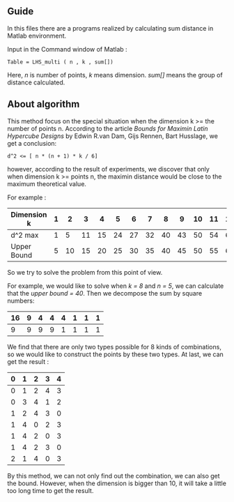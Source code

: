 ## Guide
In this files there are a programs realized by calculating sum distance in Matlab environment.

  Input in the Command window of Matlab : 

    Table = LHS_multi ( n , k , sum[])

Here, _n_ is number of points, _k_ means dimension. _sum[]_ means the group of distance calculated.

## About algorithm
This method focus on the special situation when the dimension k >= the number of points n. According to the article _Bounds for Maximin Latin Hypercube Designs_ by Edwin R.van Dam, Gijs Rennen, Bart Husslage, we get a conclusion:

    d^2 <= [ n * (n + 1) * k / 6]

however, according to the result of experiments, we discover that only when dimension k >= points n, the maximin distance would be close to the maximum theoretical value.

For example : 

Dimension k | 1 | 2 | 3 | 4 | 5 | 6 | 7 | 8 | 9 | 10 | 11 | 12 | 13 | 14
------------|---|---|---|---|---|---|---|---|---|---|---|---|---|---
d^2 max | 1 | 5 | 11 | 15 |24 | 27 | 32 | 40 | 43 | 50 | 54 | 60 | 64 | 70
Upper Bound | 5 | 10 | 15 | 20 | 25 | 30 | 35 | 40 | 45 | 50 | 55 | 60 | 65 | 70

So we try to solve the problem from this point of view.

For example, we would like to solve when _k = 8_ and _n = 5_, we can calculate that the _upper bound = 40_. Then we decompose the sum by square numbers:

16 | 9 | 4 | 4 | 4 | 1 | 1 | 1
---|---|---|---|---|---|---|---
 9 | 9 | 9 | 9 | 1 | 1 | 1 | 1


We find that there are only two types possible for 8 kinds of combinations, so we would like to construct the points by these two types. At last, we can get the result :

0 | 1 | 2 | 3 | 4
---|---|---|---|---
0 | 1 | 2 | 4 | 3
0 | 3 | 4 | 1 | 2
1 | 2 | 4 | 3 | 0
1 | 4 | 0 | 2 | 3
1 | 4 | 2 | 0 | 3
1 | 4 | 2 | 3 | 0
2 | 1 | 4 | 0 | 3

By this method, we can not only find out the combination, we can also get the bound. However, when the dimension is bigger than 10, it will take a little too long time to get the result.
